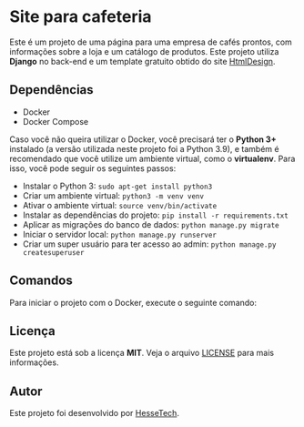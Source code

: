 # Site para cafeteria

Este é um projeto de uma página para uma empresa de cafés prontos, com informações sobre a loja e um catálogo de produtos. Este projeto utiliza **Django** no back-end e um template gratuito obtido do site [HtmlDesign](https://html.design/).

## Dependências
- Docker
- Docker Compose

Caso você não queira utilizar o Docker, você precisará ter o **Python 3+** instalado (a versão utilizada neste projeto foi a Python 3.9), e também é recomendado que você utilize um ambiente virtual, como o **virtualenv**. Para isso, você pode seguir os seguintes passos:
- Instalar o Python 3: `sudo apt-get install python3`
- Criar um ambiente virtual: `python3 -m venv venv`
- Ativar o ambiente virtual: `source venv/bin/activate`
- Instalar as dependências do projeto: `pip install -r requirements.txt`
- Aplicar as migrações do banco de dados: `python manage.py migrate`
- Iniciar o servidor local: `python manage.py runserver`
- Criar um super usuário para ter acesso ao admin: `python manage.py createsuperuser`

## Comandos
Para iniciar o projeto com o Docker, execute o seguinte comando:

## Licença
Este projeto está sob a licença **MIT**. Veja o arquivo [LICENSE](LICENSE) para mais informações.

## Autor
Este projeto foi desenvolvido por [HesseTech](https://github.com/caiopadawam).
